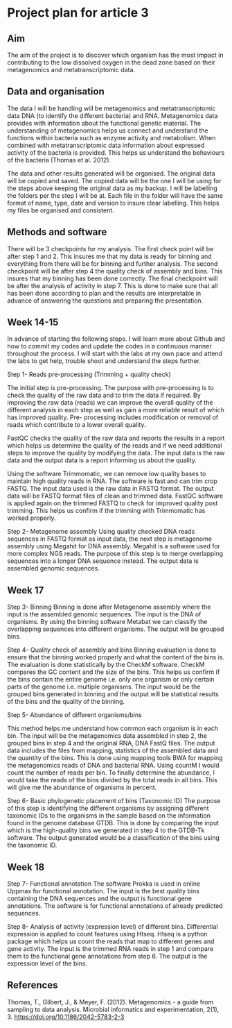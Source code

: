 # Project plan for article 3
## Aim

The aim of the project is to discover which organism has the most impact in contributing to the low dissolved oxygen in the dead zone based on their metagenomics and metatranscriptomic data. 

## Data and organisation 
The data I will be handling will be metagenomics and metatranscriptomic data DNA (to identify the different bacteria) and RNA. Metagenomics data provides with information about the functional genetic material. The understanding of metagenomics helps us connect and understand the functions within bacteria such as enzyme activity and metabolism.  When combined with metatranscriptomic data information about expressed activity of the bacteria is provided. This helps us understand the behaviours of the bacteria (Thomas et al. 2012). 

The data and other results generated will be organised. The original data will be copied and saved. The copied data will be the one I will be using for the steps above keeping the original data as my backup. I will be labelling the folders per the step I will be at. Each file in the folder will have the same format of name, type, date and version to insure clear labelling.  This helps my files be organised and consistent. 

## Methods and software
There will be 3 checkpoints for my analysis. The first check point will be after step 1 and 2. This insures me that my data is ready for binning and everything from there will be for binning and further analysis. The second checkpoint will be after step 4 the quality check of assembly and bins. This insures that my binning has been done correctly. The final checkpoint will be after the analysis of activity in step 7. This is done to make sure that all has been done according to plan and the results are interpretable in advance of answering the questions and preparing the presentation. 

## Week 14-15

In advance of starting the following steps. I will learn more about Github and how to commit my codes and update the codes in a continuous manner throughout the process. I will start with the labs at my own pace and attend the labs to get help, trouble shoot and understand the steps further.  

Step 1- Reads pre-processing (Trimming + quality check)

The initial step is pre-processing. The purpose with pre-processing is to check the quality of the raw data and to trim the data if required. By improving the raw data (reads) we can improve the overall quality of the different analysis in each step as well as gain a more reliable result of which has improved quality.  Pre- processing includes modification or removal of reads which contribute to a lower overall quality. 

FastQC checks the quality of the raw data and reports the results in a report which helps us determine the quality of the reads and if we need additional steps to improve the quality by modifying the data. The input data is the raw data and the output data is a report informing us about the quality. 

Using the software Trimmomatic, we can remove low quality bases to maintain high quality reads in RNA. The software is fast and can trim crop FASTQ. The input data used is the raw data in FASTQ format. The output data will be FASTQ format files of clean and trimmed data. FastQC software is applied again on the trimmed FASTQ to check for improved quality post trimming. This helps us confirm if the trimming with Trimmomatic has worked properly. 

Step 2- Metagenome assembly
Using quality checked DNA reads sequences in FASTQ format as input data, the next step is metagenome assembly using Megahit for DNA assembly. Megahit is a software used for more complex NGS reads. The purpose of this step is to merge overlapping sequences into a longer DNA sequence instead. The output data is assembled genomic sequences. 

## Week 17 

Step 3- Binning
Binning is done after Metagenome assembly where the input is the assembled genomic sequences. The input is the DNA of organisms. By using the binning software Metabat we can classify the overlapping sequences into different organisms. The output will be grouped bins. 

Step 4- Quality check of assembly and bins
Binning evaluation is done to ensure that the binning worked properly and what the content of the bins is. The evaluation is done statistically by the CheckM software. CheckM compares the GC content and the size of the bins. This helps us confirm if the bins contain the entire genome i.e. only one organism or only certain parts of the genome i.e. multiple organisms. The input would be the grouped bins generated in binning and the output will be statistical results of the bins and the quality of the binning. 

Step 5-  Abundance of different organisms/bins

This method helps me understand how common each organism is in each bin. The input will be the metagenomics data assembled in step 2, the grouped bins in step 4 and the original RNA, DNA FastQ files. The output data includes the files from mapping, statistics of the assembled data and the quantity of the bins. This is done using mapping tools BWA for mapping the metagenomics reads of DNA and bacterial RNA. Using countM I would count the number of reads per bin. To finally determine the abundance, I would take the reads of the bins divided by the total reads in all bins. This will give me the abundance of organisms in percent. 

Step 6- Basic phylogenetic placement of bins (Taxonomic ID)
The purpose of this step is identifying the different organisms by assigning different taxonomic IDs to the organisms in the sample based on the information found in the genome database GTDB. This is done by comparing the input which is the high-quality bins we generated in step 4 to the GTDB-Tk software. The output generated would be a classification of the bins using the taxonomic ID. 

## Week 18

Step 7- Functional annotation 
The software Prokka is used in online Uppmax for functional annotation. The input is the best quality bins containing the DNA sequences and the output is functional gene annotations. The software is for functional annotations of already predicted sequences. 

Step 8- Analysis of activity (expression level) of different bins.
Differential expression is applied to count features using Htseq. Htseq is a python package which helps us count the reads that map to different genes and gene activity. The input is the trimmed RNA reads in step 1 and compare them to the functional gene annotations from step 6. The output is the expression level of the bins. 


## References 
Thomas, T., Gilbert, J., & Meyer, F. (2012). Metagenomics - a guide from sampling to data analysis. Microbial informatics and experimentation, 2(1), 3. https://doi.org/10.1186/2042-5783-2-3
